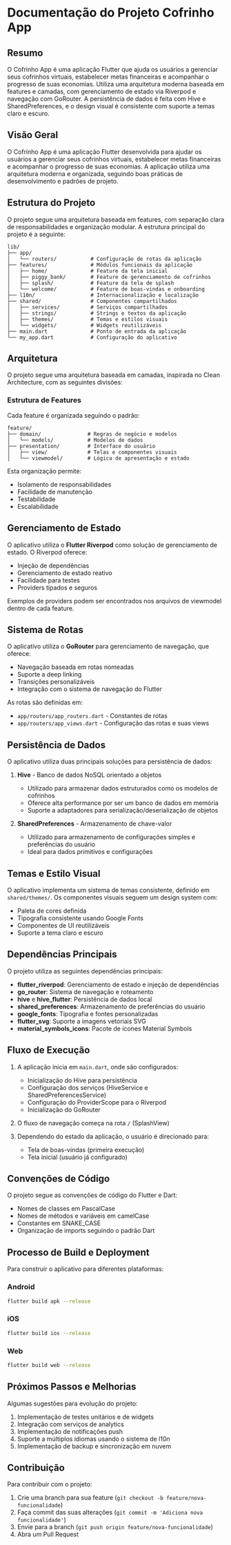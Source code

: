 # Documentação do Projeto Cofrinho App

## Resumo

O Cofrinho App é uma aplicação Flutter que ajuda os usuários a gerenciar seus cofrinhos virtuais, estabelecer metas financeiras e acompanhar o progresso de suas economias. Utiliza uma arquitetura moderna baseada em features e camadas, com gerenciamento de estado via Riverpod e navegação com GoRouter. A persistência de dados é feita com Hive e SharedPreferences, e o design visual é consistente com suporte a temas claro e escuro.

## Visão Geral

O Cofrinho App é uma aplicação Flutter desenvolvida para ajudar os usuários a gerenciar seus cofrinhos virtuais, estabelecer metas financeiras e acompanhar o progresso de suas economias. A aplicação utiliza uma arquitetura moderna e organizada, seguindo boas práticas de desenvolvimento e padrões de projeto.

## Estrutura do Projeto

O projeto segue uma arquitetura baseada em features, com separação clara de responsabilidades e organização modular. A estrutura principal do projeto é a seguinte:

```
lib/
├── app/
│   └── routers/           # Configuração de rotas da aplicação
├── features/              # Módulos funcionais da aplicação
│   ├── home/              # Feature da tela inicial
│   ├── piggy_bank/        # Feature de gerenciamento de cofrinhos
│   ├── splash/            # Feature da tela de splash
│   └── welcome/           # Feature de boas-vindas e onboarding
├── l10n/                  # Internacionalização e localização
├── shared/                # Componentes compartilhados
│   ├── services/          # Serviços compartilhados
│   ├── strings/           # Strings e textos da aplicação
│   ├── themes/            # Temas e estilos visuais
│   └── widgets/           # Widgets reutilizáveis
├── main.dart              # Ponto de entrada da aplicação
└── my_app.dart            # Configuração do aplicativo
```

## Arquitetura

O projeto segue uma arquitetura baseada em camadas, inspirada no Clean Architecture, com as seguintes divisões:

### Estrutura de Features

Cada feature é organizada seguindo o padrão:

```
feature/
├── domain/               # Regras de negócio e modelos
│   └── models/           # Modelos de dados
├── presentation/         # Interface do usuário
│   ├── view/             # Telas e componentes visuais
│   └── viewmodel/        # Lógica de apresentação e estado
```

Esta organização permite:
- Isolamento de responsabilidades
- Facilidade de manutenção
- Testabilidade
- Escalabilidade

## Gerenciamento de Estado

O aplicativo utiliza o **Flutter Riverpod** como solução de gerenciamento de estado. O Riverpod oferece:

- Injeção de dependências
- Gerenciamento de estado reativo
- Facilidade para testes
- Providers tipados e seguros

Exemplos de providers podem ser encontrados nos arquivos de viewmodel dentro de cada feature.

## Sistema de Rotas

O aplicativo utiliza o **GoRouter** para gerenciamento de navegação, que oferece:

- Navegação baseada em rotas nomeadas
- Suporte a deep linking
- Transições personalizáveis
- Integração com o sistema de navegação do Flutter

As rotas são definidas em:
- `app/routers/app_routers.dart` - Constantes de rotas
- `app/routers/app_views.dart` - Configuração das rotas e suas views

## Persistência de Dados

O aplicativo utiliza duas principais soluções para persistência de dados:

1. **Hive** - Banco de dados NoSQL orientado a objetos
   - Utilizado para armazenar dados estruturados como os modelos de cofrinhos
   - Oferece alta performance por ser um banco de dados em memória
   - Suporte a adaptadores para serialização/deserialização de objetos

2. **SharedPreferences** - Armazenamento de chave-valor
   - Utilizado para armazenamento de configurações simples e preferências do usuário
   - Ideal para dados primitivos e configurações

## Temas e Estilo Visual

O aplicativo implementa um sistema de temas consistente, definido em `shared/themes/`. Os componentes visuais seguem um design system com:

- Paleta de cores definida
- Tipografia consistente usando Google Fonts
- Componentes de UI reutilizáveis
- Suporte a tema claro e escuro

## Dependências Principais

O projeto utiliza as seguintes dependências principais:

- **flutter_riverpod**: Gerenciamento de estado e injeção de dependências
- **go_router**: Sistema de navegação e roteamento
- **hive** e **hive_flutter**: Persistência de dados local
- **shared_preferences**: Armazenamento de preferências do usuário
- **google_fonts**: Tipografia e fontes personalizadas
- **flutter_svg**: Suporte a imagens vetoriais SVG
- **material_symbols_icons**: Pacote de ícones Material Symbols

## Fluxo de Execução

1. A aplicação inicia em `main.dart`, onde são configurados:
   - Inicialização do Hive para persistência
   - Configuração dos serviços (HiveService e SharedPreferencesService)
   - Configuração do ProviderScope para o Riverpod
   - Inicialização do GoRouter

2. O fluxo de navegação começa na rota `/` (SplashView)
3. Dependendo do estado da aplicação, o usuário é direcionado para:
   - Tela de boas-vindas (primeira execução)
   - Tela inicial (usuário já configurado)

## Convenções de Código

O projeto segue as convenções de código do Flutter e Dart:
- Nomes de classes em PascalCase
- Nomes de métodos e variáveis em camelCase
- Constantes em SNAKE_CASE
- Organização de imports seguindo o padrão Dart

## Processo de Build e Deployment

Para construir o aplicativo para diferentes plataformas:

### Android
```bash
flutter build apk --release
```

### iOS
```bash
flutter build ios --release
```

### Web
```bash
flutter build web --release
```

## Próximos Passos e Melhorias

Algumas sugestões para evolução do projeto:

1. Implementação de testes unitários e de widgets
2. Integração com serviços de analytics
3. Implementação de notificações push
4. Suporte a múltiplos idiomas usando o sistema de l10n
5. Implementação de backup e sincronização em nuvem

## Contribuição

Para contribuir com o projeto:

1. Crie uma branch para sua feature (`git checkout -b feature/nova-funcionalidade`)
2. Faça commit das suas alterações (`git commit -m 'Adiciona nova funcionalidade'`)
3. Envie para a branch (`git push origin feature/nova-funcionalidade`)
4. Abra um Pull Request
